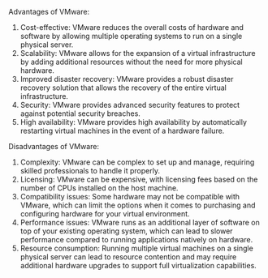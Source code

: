 Advantages of VMware:
1. Cost-effective: VMware reduces the overall costs of hardware and software by allowing multiple operating systems to run on a single physical server.
2. Scalability: VMware allows for the expansion of a virtual infrastructure by adding additional resources without the need for more physical hardware.
3. Improved disaster recovery: VMware provides a robust disaster recovery solution that allows the recovery of the entire virtual infrastructure.
4. Security: VMware provides advanced security features to protect against potential security breaches.
5. High availability: VMware provides high availability by automatically restarting virtual machines in the event of a hardware failure.

Disadvantages of VMware:
1. Complexity: VMware can be complex to set up and manage, requiring skilled professionals to handle it properly.
2. Licensing: VMware can be expensive, with licensing fees based on the number of CPUs installed on the host machine.
3. Compatibility issues: Some hardware may not be compatible with VMware, which can limit the options when it comes to purchasing and configuring hardware for your virtual environment.
4. Performance issues: VMware runs as an additional layer of software on top of your existing operating system, which can lead to slower performance compared to running applications natively on hardware. 
5. Resource consumption: Running multiple virtual machines on a single physical server can lead to resource contention and may require additional hardware upgrades to support full virtualization capabilities.
